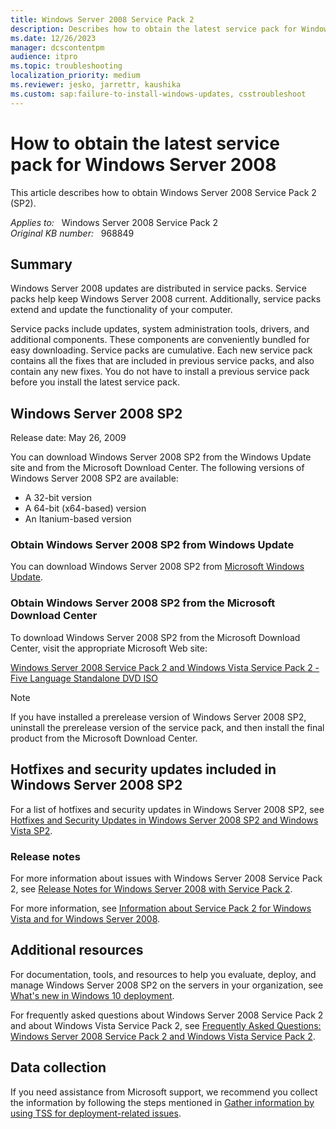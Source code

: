 ```yaml
---
title: Windows Server 2008 Service Pack 2
description: Describes how to obtain the latest service pack for Windows Server 2008.
ms.date: 12/26/2023
manager: dcscontentpm
audience: itpro
ms.topic: troubleshooting
localization_priority: medium
ms.reviewer: jesko, jarrettr, kaushika
ms.custom: sap:failure-to-install-windows-updates, csstroubleshoot
---
```

# How to obtain the latest service pack for Windows Server 2008

This article describes how to obtain Windows Server 2008 Service Pack 2 (SP2).

_Applies to:_ &nbsp; Windows Server 2008 Service Pack 2  
_Original KB number:_ &nbsp; 968849

## Summary

Windows Server 2008 updates are distributed in service packs. Service packs help keep Windows Server 2008 current. Additionally, service packs extend and update the functionality of your computer.

Service packs include updates, system administration tools, drivers, and additional components. These components are conveniently bundled for easy downloading. Service packs are cumulative. Each new service pack contains all the fixes that are included in previous service packs, and also contain any new fixes. You do not have to install a previous service pack before you install the latest service pack.

## Windows Server 2008 SP2

Release date: May 26, 2009

You can download Windows Server 2008 SP2 from the Windows Update site and from the Microsoft Download Center. The following versions of Windows Server 2008 SP2 are available:

- A 32-bit version
- A 64-bit (x64-based) version
- An Itanium-based version

### Obtain Windows Server 2008 SP2 from Windows Update

You can download Windows Server 2008 SP2 from [Microsoft Windows Update](https://support.microsoft.com//help/12373/windows-update-faq).

### Obtain Windows Server 2008 SP2 from the Microsoft Download Center

To download Windows Server 2008 SP2 from the Microsoft Download Center, visit the appropriate Microsoft Web site:

[Windows Server 2008 Service Pack 2 and Windows Vista Service Pack 2 - Five Language Standalone DVD ISO](https://www.microsoft.com/download/details.aspx?id=24212)

> [!NOTE]
> If you have installed a prerelease version of Windows Server 2008 SP2, uninstall the prerelease version of the service pack, and then install the final product from the Microsoft Download Center.

## Hotfixes and security updates included in Windows Server 2008 SP2

For a list of hotfixes and security updates in Windows Server 2008 SP2, see [Hotfixes and Security Updates in Windows Server 2008 SP2 and Windows Vista SP2](/previous-versions/windows/it-pro/windows-server-2008-R2-and-2008/dd335033(v=ws.10)).

### Release notes

For more information about issues with Windows Server 2008 Service Pack 2, see [Release Notes for Windows Server 2008 with Service Pack 2](/previous-versions/windows/it-pro/windows-server-2008-R2-and-2008/dd540765(v=ws.10)).

For more information, see [Information about Service Pack 2 for Windows Vista and for Windows Server 2008](https://support.microsoft.com/help/948465).

## Additional resources

For documentation, tools, and resources to help you evaluate, deploy, and manage Windows Server 2008 SP2 on the servers in your organization, see [What's new in Windows 10 deployment](/windows/deployment/deploy-whats-new).

For frequently asked questions about Windows Server 2008 Service Pack 2 and about Windows Vista Service Pack 2, see [Frequently Asked Questions: Windows Server 2008 Service Pack 2 and Windows Vista Service Pack 2](/previous-versions/windows/it-pro/windows-server-2008-R2-and-2008/dd335038(v=ws.10)).

## Data collection

If you need assistance from Microsoft support, we recommend you collect the information by following the steps mentioned in [Gather information by using TSS for deployment-related issues](../../windows-client/windows-troubleshooters/gather-information-using-tss-deployment.md).
